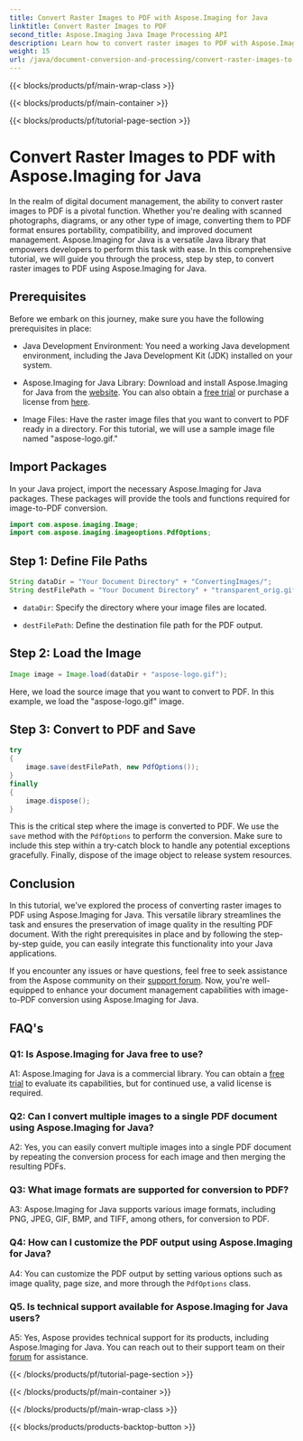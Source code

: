 ```yaml
---
title: Convert Raster Images to PDF with Aspose.Imaging for Java
linktitle: Convert Raster Images to PDF
second_title: Aspose.Imaging Java Image Processing API
description: Learn how to convert raster images to PDF with Aspose.Imaging for Java. Simple steps for high-quality results.
weight: 15
url: /java/document-conversion-and-processing/convert-raster-images-to-pdf/
---
```


{{< blocks/products/pf/main-wrap-class >}}

{{< blocks/products/pf/main-container >}}

{{< blocks/products/pf/tutorial-page-section >}}

# Convert Raster Images to PDF with Aspose.Imaging for Java

In the realm of digital document management, the ability to convert raster images to PDF is a pivotal function. Whether you're dealing with scanned photographs, diagrams, or any other type of image, converting them to PDF format ensures portability, compatibility, and improved document management. Aspose.Imaging for Java is a versatile Java library that empowers developers to perform this task with ease. In this comprehensive tutorial, we will guide you through the process, step by step, to convert raster images to PDF using Aspose.Imaging for Java.

## Prerequisites

Before we embark on this journey, make sure you have the following prerequisites in place:

- Java Development Environment: You need a working Java development environment, including the Java Development Kit (JDK) installed on your system.

- Aspose.Imaging for Java Library: Download and install Aspose.Imaging for Java from the [website](https://releases.aspose.com/imaging/java/). You can also obtain a [free trial](https://releases.aspose.com/) or purchase a license from [here](https://purchase.aspose.com/buy).

- Image Files: Have the raster image files that you want to convert to PDF ready in a directory. For this tutorial, we will use a sample image file named "aspose-logo.gif."

## Import Packages

In your Java project, import the necessary Aspose.Imaging for Java packages. These packages will provide the tools and functions required for image-to-PDF conversion.

```java
import com.aspose.imaging.Image;
import com.aspose.imaging.imageoptions.PdfOptions;
```

## Step 1: Define File Paths

```java
String dataDir = "Your Document Directory" + "ConvertingImages/";
String destFilePath = "Your Document Directory" + "transparent_orig.gif.pdf";
```

- `dataDir`: Specify the directory where your image files are located.

- `destFilePath`: Define the destination file path for the PDF output.

## Step 2: Load the Image

```java
Image image = Image.load(dataDir + "aspose-logo.gif");
```

Here, we load the source image that you want to convert to PDF. In this example, we load the "aspose-logo.gif" image.

## Step 3: Convert to PDF and Save

```java
try
{
    image.save(destFilePath, new PdfOptions());
}
finally
{
    image.dispose();
}
```

This is the critical step where the image is converted to PDF. We use the `save` method with the `PdfOptions` to perform the conversion. Make sure to include this step within a try-catch block to handle any potential exceptions gracefully. Finally, dispose of the image object to release system resources.

## Conclusion

In this tutorial, we've explored the process of converting raster images to PDF using Aspose.Imaging for Java. This versatile library streamlines the task and ensures the preservation of image quality in the resulting PDF document. With the right prerequisites in place and by following the step-by-step guide, you can easily integrate this functionality into your Java applications.

If you encounter any issues or have questions, feel free to seek assistance from the Aspose community on their [support forum](https://forum.aspose.com/). Now, you're well-equipped to enhance your document management capabilities with image-to-PDF conversion using Aspose.Imaging for Java.

## FAQ's

### Q1: Is Aspose.Imaging for Java free to use?

A1: Aspose.Imaging for Java is a commercial library. You can obtain a [free trial](https://releases.aspose.com/) to evaluate its capabilities, but for continued use, a valid license is required.

### Q2: Can I convert multiple images to a single PDF document using Aspose.Imaging for Java?

A2: Yes, you can easily convert multiple images into a single PDF document by repeating the conversion process for each image and then merging the resulting PDFs.

### Q3: What image formats are supported for conversion to PDF?

A3: Aspose.Imaging for Java supports various image formats, including PNG, JPEG, GIF, BMP, and TIFF, among others, for conversion to PDF.

### Q4: How can I customize the PDF output using Aspose.Imaging for Java?

A4: You can customize the PDF output by setting various options such as image quality, page size, and more through the `PdfOptions` class.

### Q5. Is technical support available for Aspose.Imaging for Java users?

A5: Yes, Aspose provides technical support for its products, including Aspose.Imaging for Java. You can reach out to their support team on their [forum](https://forum.aspose.com/) for assistance.

{{< /blocks/products/pf/tutorial-page-section >}}

{{< /blocks/products/pf/main-container >}}

{{< /blocks/products/pf/main-wrap-class >}}

{{< blocks/products/products-backtop-button >}}
